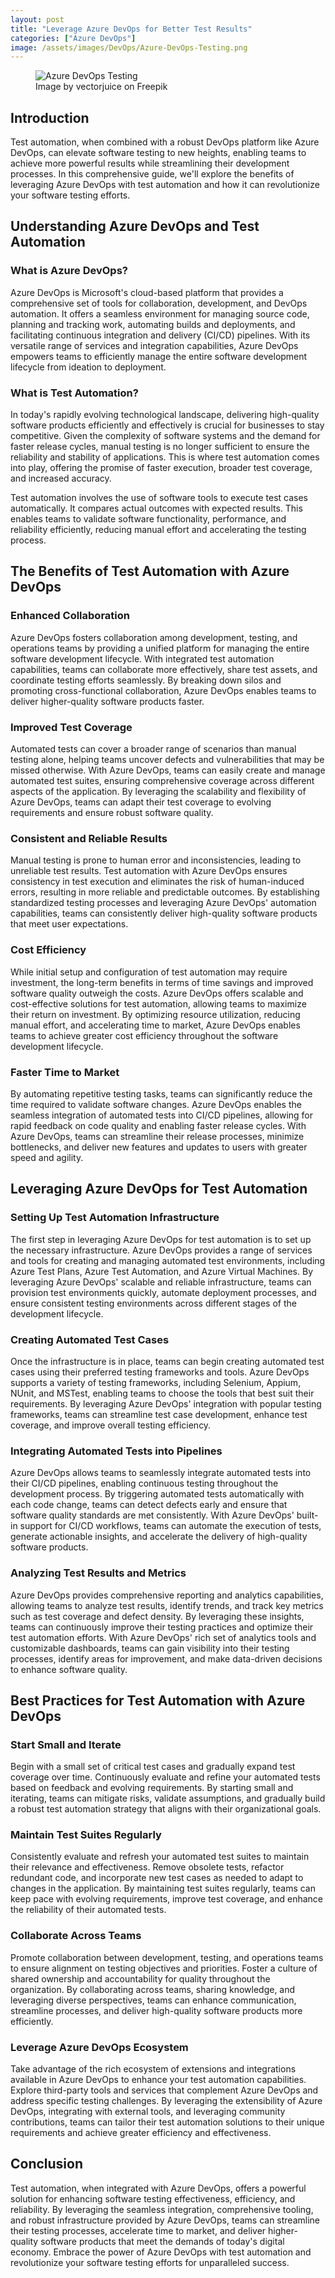 ```yaml
---
layout: post
title: "Leverage Azure DevOps for Better Test Results"
categories: ["Azure DevOps"]
image: /assets/images/DevOps/Azure-DevOps-Testing.png
---
```


<figure>
  <img src="/assets/images/DevOps/Azure-DevOps-Testing.png" alt="Azure DevOps Testing" />
  <figcaption>Image by vectorjuice on Freepik</figcaption>
</figure>

## Introduction

Test automation, when combined with a robust DevOps platform like Azure DevOps, can elevate software testing to new heights, enabling teams to achieve more powerful results while streamlining their development processes. In this comprehensive guide, we'll explore the benefits of leveraging Azure DevOps with test automation and how it can revolutionize your software testing efforts.

## Understanding Azure DevOps and Test Automation

### What is Azure DevOps?

Azure DevOps is Microsoft's cloud-based platform that provides a comprehensive set of tools for collaboration, development, and DevOps automation. It offers a seamless environment for managing source code, planning and tracking work, automating builds and deployments, and facilitating continuous integration and delivery (CI/CD) pipelines. With its versatile range of services and integration capabilities, Azure DevOps empowers teams to efficiently manage the entire software development lifecycle from ideation to deployment.

### What is Test Automation?
In today's rapidly evolving technological landscape, delivering high-quality software products efficiently and effectively is crucial for businesses to stay competitive. Given the complexity of software systems and the demand for faster release cycles, manual testing is no longer sufficient to ensure the reliability and stability of applications. This is where test automation comes into play, offering the promise of faster execution, broader test coverage, and increased accuracy.

Test automation involves the use of software tools to execute test cases automatically. It compares actual outcomes with expected results. This enables teams to validate software functionality, performance, and reliability efficiently, reducing manual effort and accelerating the testing process.

## The Benefits of Test Automation with Azure DevOps

### Enhanced Collaboration
Azure DevOps fosters collaboration among development, testing, and operations teams by providing a unified platform for managing the entire software development lifecycle. With integrated test automation capabilities, teams can collaborate more effectively, share test assets, and coordinate testing efforts seamlessly. By breaking down silos and promoting cross-functional collaboration, Azure DevOps enables teams to deliver higher-quality software products faster.

### Improved Test Coverage
Automated tests can cover a broader range of scenarios than manual testing alone, helping teams uncover defects and vulnerabilities that may be missed otherwise. With Azure DevOps, teams can easily create and manage automated test suites, ensuring comprehensive coverage across different aspects of the application. By leveraging the scalability and flexibility of Azure DevOps, teams can adapt their test coverage to evolving requirements and ensure robust software quality.

### Consistent and Reliable Results
Manual testing is prone to human error and inconsistencies, leading to unreliable test results. Test automation with Azure DevOps ensures consistency in test execution and eliminates the risk of human-induced errors, resulting in more reliable and predictable outcomes. By establishing standardized testing processes and leveraging Azure DevOps' automation capabilities, teams can consistently deliver high-quality software products that meet user expectations.

### Cost Efficiency
While initial setup and configuration of test automation may require investment, the long-term benefits in terms of time savings and improved software quality outweigh the costs. Azure DevOps offers scalable and cost-effective solutions for test automation, allowing teams to maximize their return on investment. By optimizing resource utilization, reducing manual effort, and accelerating time to market, Azure DevOps enables teams to achieve greater cost efficiency throughout the software development lifecycle.

### Faster Time to Market
By automating repetitive testing tasks, teams can significantly reduce the time required to validate software changes. Azure DevOps enables the seamless integration of automated tests into CI/CD pipelines, allowing for rapid feedback on code quality and enabling faster release cycles. With Azure DevOps, teams can streamline their release processes, minimize bottlenecks, and deliver new features and updates to users with greater speed and agility.

## Leveraging Azure DevOps for Test Automation

### Setting Up Test Automation Infrastructure
The first step in leveraging Azure DevOps for test automation is to set up the necessary infrastructure. Azure DevOps provides a range of services and tools for creating and managing automated test environments, including Azure Test Plans, Azure Test Automation, and Azure Virtual Machines. By leveraging Azure DevOps' scalable and reliable infrastructure, teams can provision test environments quickly, automate deployment processes, and ensure consistent testing environments across different stages of the development lifecycle.

### Creating Automated Test Cases
Once the infrastructure is in place, teams can begin creating automated test cases using their preferred testing frameworks and tools. Azure DevOps supports a variety of testing frameworks, including Selenium, Appium, NUnit, and MSTest, enabling teams to choose the tools that best suit their requirements. By leveraging Azure DevOps' integration with popular testing frameworks, teams can streamline test case development, enhance test coverage, and improve overall testing efficiency.

### Integrating Automated Tests into Pipelines
Azure DevOps allows teams to seamlessly integrate automated tests into their CI/CD pipelines, enabling continuous testing throughout the development process. By triggering automated tests automatically with each code change, teams can detect defects early and ensure that software quality standards are met consistently. With Azure DevOps' built-in support for CI/CD workflows, teams can automate the execution of tests, generate actionable insights, and accelerate the delivery of high-quality software products.

### Analyzing Test Results and Metrics
Azure DevOps provides comprehensive reporting and analytics capabilities, allowing teams to analyze test results, identify trends, and track key metrics such as test coverage and defect density. By leveraging these insights, teams can continuously improve their testing practices and optimize their test automation efforts. With Azure DevOps' rich set of analytics tools and customizable dashboards, teams can gain visibility into their testing processes, identify areas for improvement, and make data-driven decisions to enhance software quality.

## Best Practices for Test Automation with Azure DevOps

### Start Small and Iterate
Begin with a small set of critical test cases and gradually expand test coverage over time. Continuously evaluate and refine your automated tests based on feedback and evolving requirements. By starting small and iterating, teams can mitigate risks, validate assumptions, and gradually build a robust test automation strategy that aligns with their organizational goals.

### Maintain Test Suites Regularly
Consistently evaluate and refresh your automated test suites to maintain their relevance and effectiveness. Remove obsolete tests, refactor redundant code, and incorporate new test cases as needed to adapt to changes in the application. By maintaining test suites regularly, teams can keep pace with evolving requirements, improve test coverage, and enhance the reliability of their automated tests.

### Collaborate Across Teams
Promote collaboration between development, testing, and operations teams to ensure alignment on testing objectives and priorities. Foster a culture of shared ownership and accountability for quality throughout the organization. By collaborating across teams, sharing knowledge, and leveraging diverse perspectives, teams can enhance communication, streamline processes, and deliver high-quality software products more efficiently.

### Leverage Azure DevOps Ecosystem
Take advantage of the rich ecosystem of extensions and integrations available in Azure DevOps to enhance your test automation capabilities. Explore third-party tools and services that complement Azure DevOps and address specific testing challenges. By leveraging the extensibility of Azure DevOps, integrating with external tools, and leveraging community contributions, teams can tailor their test automation solutions to their unique requirements and achieve greater efficiency and effectiveness.

## Conclusion
Test automation, when integrated with Azure DevOps, offers a powerful solution for enhancing software testing effectiveness, efficiency, and reliability. By leveraging the seamless integration, comprehensive tooling, and robust infrastructure provided by Azure DevOps, teams can streamline their testing processes, accelerate time to market, and deliver higher-quality software products that meet the demands of today's digital economy. Embrace the power of Azure DevOps with test automation and revolutionize your software testing efforts for unparalleled success.
